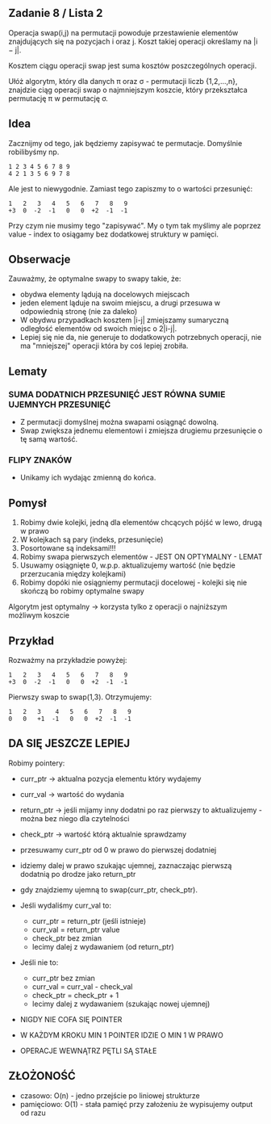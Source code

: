 ## Zadanie 8 / Lista 2

Operacja swap(i,j) na permutacji powoduje przestawienie elementów znajdujących się na pozycjach i oraz j. Koszt takiej operacji określamy na |i − j|. 

Kosztem ciągu operacji swap jest suma kosztów poszczególnych operacji.

Ułóż algorytm, który dla danych π oraz σ - permutacji liczb {1,2,...,n}, znajdzie ciąg operacji swap o najmniejszym koszcie, który przekształca permutację π w permutację σ.

## Idea

Zacznijmy od tego, jak będziemy zapisywać te permutacje. Domyślnie robilibyśmy np.

```
1 2 3 4 5 6 7 8 9
4 2 1 3 5 6 9 7 8
```
Ale jest to niewygodnie. Zamiast tego zapiszmy to o wartości przesunięć:

```
1   2   3   4   5   6   7   8   9
+3  0  -2  -1   0   0  +2  -1  -1 
``` 

Przy czym nie musimy tego "zapisywać". My o tym tak myślimy ale poprzez value - index to osiągamy bez dodatkowej struktury w pamięci.

## Obserwacje

Zauważmy, że optymalne swapy to swapy takie, że:
- obydwa elementy lądują na docelowych miejscach
- jeden element ląduje na swoim miejscu, a drugi przesuwa w odpowiednią stronę (nie za daleko)
- W obydwu przypadkach kosztem |i-j| zmiejszamy sumaryczną odległość elementów od swoich miejsc o 2|i-j|.
- Lepiej się nie da, nie generuje to dodatkowych potrzebnych operacji, nie ma "mniejszej" operacji która by coś lepiej zrobiła.

## Lematy
### SUMA DODATNICH PRZESUNIĘĆ JEST RÓWNA SUMIE UJEMNYCH PRZESUNIĘĆ
- Z permutacji domyślnej można swapami osiągnąć dowolną. 
- Swap zwiększa jednemu elementowi i zmiejsza drugiemu przesunięcie o tę samą wartość.

### FLIPY ZNAKÓW
- Unikamy ich wydając zmienną do końca.


## Pomysł

1. Robimy dwie kolejki, jedną dla elementów chcących pójść w lewo, drugą w prawo
2. W kolejkach są pary (indeks, przesunięcie)
3. Posortowane są indeksami!!!
4. Robimy swapa pierwszych elementów - JEST ON OPTYMALNY - LEMAT
5. Usuwamy osiągnięte 0, w.p.p. aktualizujemy wartość (nie będzie przerzucania między kolejkami)
6. Robimy dopóki nie osiągniemy permutacji docelowej - kolejki się nie skończą bo robimy optymalne swapy


Algorytm jest optymalny -> korzysta tylko z operacji o najniższym możliwym koszcie


## Przykład
Rozważmy na przykładzie powyżej:

```
1   2   3   4   5   6   7   8   9
+3  0  -2  -1   0   0  +2  -1  -1 
``` 

Pierwszy swap to swap(1,3). Otrzymujemy:
```
1   2   3    4   5   6   7   8   9
0   0   +1  -1   0   0  +2  -1  -1
```


## DA SIĘ JESZCZE LEPIEJ

Robimy pointery:
- curr_ptr -> aktualna pozycja elementu który wydajemy
- curr_val -> wartość do wydania
- return_ptr -> jeśli mijamy inny dodatni po raz pierwszy to aktualizujemy - można bez niego dla czytelności
- check_ptr -> wartość którą aktualnie sprawdzamy

- przesuwamy curr_ptr od 0 w prawo do pierwszej dodatniej
- idziemy dalej w prawo szukając ujemnej, zaznaczając pierwszą dodatnią po drodze jako return_ptr
- gdy znajdziemy ujemną to swap(curr_ptr, check_ptr). 
- Jeśli wydaliśmy curr_val to:
  - curr_ptr = return_ptr (jeśli istnieje)
  - curr_val = return_ptr value
  - check_ptr bez zmian
  - lecimy dalej z wydawaniem (od return_ptr)
- Jeśli nie to:
  - curr_ptr bez zmian
  - curr_val = curr_val - check_val
  - check_ptr = check_ptr + 1
  - lecimy dalej z wydawaniem (szukając nowej ujemnej)

- NIGDY NIE COFA SIĘ POINTER
- W KAŻDYM KROKU MIN 1 POINTER IDZIE O MIN 1 W PRAWO
- OPERACJE WEWNĄTRZ PĘTLI SĄ STAŁE

## ZŁOŻONOŚĆ

- czasowo: O(n) - jedno przejście po liniowej strukturze
- pamięciowo: O(1) - stała pamięć przy założeniu że wypisujemy output od razu